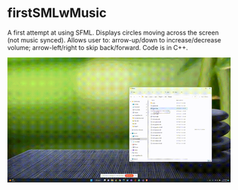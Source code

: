 # firstSMLwMusic
A first attempt at using SFML. Displays circles moving across the screen (not music synced). Allows user to: arrow-up/down to increase/decrease volume; arrow-left/right to skip back/forward. Code is in C++.

![Screen capture of running executable](SFML_test_gif.gif)
